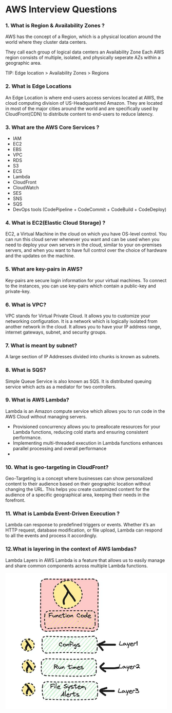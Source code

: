 # AWS Interview Questions
### 1. What is Region & Availability Zones ?
AWS has the concept of a Region, which is a physical location around the world where they cluster data centers.

They call each group of logical data centers an Availability Zone
Each AWS region consists of multiple, isolated, and physically seperate AZs within a geographic area.

TIP: Edge location > Availability Zones > Regions

### 2. What is Edge Locations
An Edge Location is where end-users access services located at AWS, the cloud computing division of US-Headquartered Amazon. They are located in most of the major cities around the world and are specifically used by CloudFront(CDN) to distribute content to end-users to reduce latency.


### 3. What are the AWS Core Services ?
- IAM
- EC2
- EBS
- VPC
- RDS
- S3
- ECS
- Lambda
- CloudFront
- CloudWatch
- SES
- SNS
- SQS
- DevOps tools (CodePipeline + CodeCommit + CodeBuild + CodeDeploy)

### 4. What is EC2(Elastic Cloud Storage) ? 
EC2, a Virtual Machine in the cloud on which you have OS-level control. You can run this cloud server whenever you want and can be used when you need to deploy your own servers in the cloud, similar to your on-premises servers, and when you want to have full control over the choice of hardware and the updates on the machine.

### 5. What are key-pairs in AWS?
Key-pairs are secure login information for your virtual machines. To connect to the instances, you can use key-pairs which contain a public-key and private-key.

### 6. What is VPC?
VPC stands for Virtual Private Cloud. It allows you to customize your networking configuration. It is a network which is logically isolated from another network in the cloud. It allows you to have your IP address range,  internet gateways, subnet, and security groups.

### 7. What is meant by subnet?
A large section of IP Addresses divided into chunks is known as subnets.

### 8. What is SQS?
Simple Queue Service is also known as SQS. It is distributed queuing service which acts as a mediator for two controllers.

### 9. What is AWS Lambda?
Lambda is an Amazon compute service which allows you to run code in the  AWS Cloud without managing servers.
* Provisioned concurrency allows you to preallocate resources for your Lambda functions, reducing cold starts and ensuring consistent performance.
* Implementing multi-threaded execution in Lambda functions enhances parallel processing and overall performance
* 

### 10. What is geo-targeting in CloudFront?
Geo-Targeting is a concept where businesses can show personalized content to their audience based on their geographic location without changing the URL. This helps you create customized content for the audience of a specific geographical area, keeping their needs in the forefront.

### 11. What is Lambda Event-Driven Execution ?
Lambda can response to predefined triggers or events. Whether it’s an HTTP request, database modification, or file upload, Lambda can respond to all the events and process it accordingly.

### 12.What is layering in the context of AWS lambdas?

Lambda Layers in AWS Lambda is a feature that allows us to easily manage and share common components across multiple Lambda functions.

![lambda layer](img/aws/lambda_layer.png)
